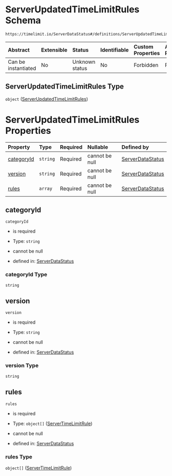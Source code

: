 # ServerUpdatedTimeLimitRules Schema

```txt
https://timelimit.io/ServerDataStatus#/definitions/ServerUpdatedTimeLimitRules
```



| Abstract            | Extensible | Status         | Identifiable | Custom Properties | Additional Properties | Access Restrictions | Defined In                                                                            |
| :------------------ | :--------- | :------------- | :----------- | :---------------- | :-------------------- | :------------------ | :------------------------------------------------------------------------------------ |
| Can be instantiated | No         | Unknown status | No           | Forbidden         | Forbidden             | none                | [ServerDataStatus.schema.json\*](ServerDataStatus.schema.json "open original schema") |

## ServerUpdatedTimeLimitRules Type

`object` ([ServerUpdatedTimeLimitRules](serverdatastatus-definitions-serverupdatedtimelimitrules.md))

# ServerUpdatedTimeLimitRules Properties

| Property                  | Type     | Required | Nullable       | Defined by                                                                                                                                                                                                   |
| :------------------------ | :------- | :------- | :------------- | :----------------------------------------------------------------------------------------------------------------------------------------------------------------------------------------------------------- |
| [categoryId](#categoryid) | `string` | Required | cannot be null | [ServerDataStatus](serverdatastatus-definitions-serverupdatedtimelimitrules-properties-categoryid.md "https://timelimit.io/ServerDataStatus#/definitions/ServerUpdatedTimeLimitRules/properties/categoryId") |
| [version](#version)       | `string` | Required | cannot be null | [ServerDataStatus](serverdatastatus-definitions-serverupdatedtimelimitrules-properties-version.md "https://timelimit.io/ServerDataStatus#/definitions/ServerUpdatedTimeLimitRules/properties/version")       |
| [rules](#rules)           | `array`  | Required | cannot be null | [ServerDataStatus](serverdatastatus-definitions-serverupdatedtimelimitrules-properties-rules.md "https://timelimit.io/ServerDataStatus#/definitions/ServerUpdatedTimeLimitRules/properties/rules")           |

## categoryId



`categoryId`

* is required

* Type: `string`

* cannot be null

* defined in: [ServerDataStatus](serverdatastatus-definitions-serverupdatedtimelimitrules-properties-categoryid.md "https://timelimit.io/ServerDataStatus#/definitions/ServerUpdatedTimeLimitRules/properties/categoryId")

### categoryId Type

`string`

## version



`version`

* is required

* Type: `string`

* cannot be null

* defined in: [ServerDataStatus](serverdatastatus-definitions-serverupdatedtimelimitrules-properties-version.md "https://timelimit.io/ServerDataStatus#/definitions/ServerUpdatedTimeLimitRules/properties/version")

### version Type

`string`

## rules



`rules`

* is required

* Type: `object[]` ([ServerTimeLimitRule](serverdatastatus-definitions-servertimelimitrule.md))

* cannot be null

* defined in: [ServerDataStatus](serverdatastatus-definitions-serverupdatedtimelimitrules-properties-rules.md "https://timelimit.io/ServerDataStatus#/definitions/ServerUpdatedTimeLimitRules/properties/rules")

### rules Type

`object[]` ([ServerTimeLimitRule](serverdatastatus-definitions-servertimelimitrule.md))
